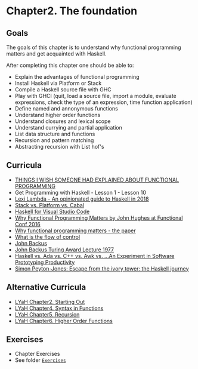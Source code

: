 # Chapter2. The foundation

## Goals
  The goals of this chapter is to understand why functional programming matters and get acquainted with Haskell.
  
  After completing this chapter one should be able to:
  - Explain the advantages of functional programming
  - Install Haskell via Platform or Stack
  - Compile a Haskell source file with GHC
  - Play with GHCI (quit, load a source file, import a module, evaluate expressions, check the type of an expression, time function application)
  - Define named and annonymous functions
  - Understand higher order functions
  - Understand closures and lexical scope
  - Understand currying and partial application
  - List data structure and functions
  - Recursion and pattern matching
  - Abstracting recursion with List hof's

## Curricula
  - [THINGS I WISH SOMEONE HAD EXPLAINED ABOUT FUNCTIONAL PROGRAMMING](https://jrsinclair.com/articles/2019/what-i-wish-someone-had-explained-about-functional-programming/)
  - Get Programming with Haskell - Lesson 1 - Lesson 10
  - [Lexi Lambda - An opinionated guide to Haskell in 2018](https://lexi-lambda.github.io/blog/2018/02/10/an-opinionated-guide-to-haskell-in-2018/)
  - [Stack vs. Platform vs. Cabal](https://stackoverflow.com/questions/48733970/how-to-install-haskell-platform-or-stack-in-2018-on-linux)
  - [Haskell for Visual Studio Code](https://marketplace.visualstudio.com/items?itemName=haskell.haskell)
  - [Why Functional Programming Matters by John Hughes at Functional Conf 2016](https://www.youtube.com/watch?v=XrNdvWqxBvA)
  - [Why functional programming matters - the paper](https://www.cs.kent.ac.uk/people/staff/dat/miranda/whyfp90.pdf)
  - [What is the flow of control](https://en.wikipedia.org/wiki/Control_flow)
  - [John Backus](https://en.wikipedia.org/wiki/John_Backus)
  - [John Backus Turing Award Lecture 1977](https://www.thocp.net/biographies/papers/backus_turingaward_lecture.pdf)
  - [Haskell vs. Ada vs. C++ vs. Awk vs. ...An Experiment in Software Prototyping Productivity](http://citeseerx.ist.psu.edu/viewdoc/download?doi=10.1.1.368.1058&rep=rep1&type=pdf)
  - [Simon Peyton-Jones: Escape from the ivory tower: the Haskell journey](https://www.youtube.com/watch?v=re96UgMk6GQ)

## Alternative Curricula
 - [LYaH Chapter2. Starting Out](http://learnyouahaskell.com/starting-out)
 - [LYaH Chapter4. Syntax in Functions](http://learnyouahaskell.com/syntax-in-functions)
 - [LYaH Chapter5. Recursion](http://learnyouahaskell.com/recursion)
 - [LYaH Chapter6. Higher Order Functions](http://learnyouahaskell.com/higher-order-functions)


## Exercises
  - Chapter Exercises
  - See folder [`Exercises`](./Exercises)

